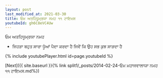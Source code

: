 ```yaml
---
layout: post
last_modified_at: 2021-03-30
title: ਓਮ ਅਤਹਿਧੂਮ੍ਰਯਾ ਨਮਹ ੧੧ ਟਾਇਮਸ
youtubeId: gh6C8eVC4Uw
---
```

 
 
 ਓਮ ਅਤਹਿਧੂਮ੍ਰਯਾ ਨਮਹ  
 
 -  ਜਿਹੜਾ ਬਹੁਤ ਸਾਰਾ ਧੂੰਆਂ ਪੈਦਾ ਕਰਦਾ ਹੈ ਜਿਵੇਂ ਕਿ ਉਹ ਸਭ ਕੁਝ ਸਾੜਦਾ ਹੈ 
 
  
 
  
 
 
 
 
 
 


{% include youtubePlayer.html id=page.youtubeId %}
 
[Next]({{ site.baseurl }}{% link  split1/_posts/2014-02-24-ਓਮ ਮਹਾਜਵਾਲਾਯਾ ਨਮਹ ੧੧ ਟਾਇਮਸ.md%})
 
